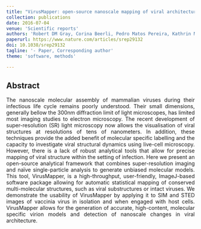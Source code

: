 ```yaml
---
title: "VirusMapper: open-source nanoscale mapping of viral architecture through super-resolution microscopy"
collection: publications
date: 2016-07-04
venue: 'Scientific reports'
authors: 'Robert DM Gray, Corina Beerli, Pedro Matos Pereira, Kathrin Maria Scherer, Jerzy Samolej, Christopher Karl Ernst Bleck, Jason Mercer, Ricardo Henriques'
paperurl: https://www.nature.com/articles/srep29132
doi: 10.1038/srep29132
tagline: '- Paper, Corresponding author'
theme: 'software, methods'

---
```


<h2> Abstract </h2>
<p align= "justify">
The nanoscale molecular assembly of mammalian viruses during their infectious life cycle remains poorly understood. Their small dimensions, generally bellow the 300nm diffraction limit of light microscopes, has limited most imaging studies to electron microscopy. The recent development of super-resolution (SR) light microscopy now allows the visualisation of viral structures at resolutions of tens of nanometers. In addition, these techniques provide the added benefit of molecular specific labelling and the capacity to investigate viral structural dynamics using live-cell microscopy. However, there is a lack of robust analytical tools that allow for precise mapping of viral structure within the setting of infection. Here we present an open-source analytical framework that combines super-resolution imaging and naïve single-particle analysis to generate unbiased molecular models. This tool, VirusMapper, is a high-throughput, user-friendly, ImageJ-based software package allowing for automatic statistical mapping of conserved multi-molecular structures, such as viral substructures or intact viruses. We demonstrate the usability of VirusMapper by applying it to SIM and STED images of vaccinia virus in isolation and when engaged with host cells. VirusMapper allows for the generation of accurate, high-content, molecular specific virion models and detection of nanoscale changes in viral architecture.

